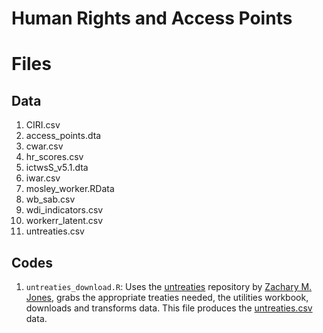 # Human Rights and Access Points 



# Files 

## Data 

1. CIRI.csv 
2. access_points.dta 
3. cwar.csv
4. hr_scores.csv 
5. ictwsS_v5.1.dta
6. iwar.csv 
7. mosley_worker.RData
8. wb_sab.csv 
9. wdi_indicators.csv
10. workerr_latent.csv 
11. untreaties.csv


## Codes 

1. `untreaties_download.R`: Uses the [untreaties](http://github.com/zmjones/untreaties) repository by [Zachary M. Jones](http://zmjones.com/), grabs the appropriate treaties needed, the utilities workbook, downloads and transforms data. This file produces the [untreaties.csv](https://github.com/kfruge/ehlfruhag_accesspoints/blob/master/Data/untreaties.csv) data. 